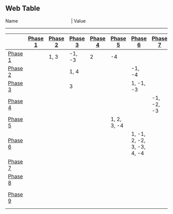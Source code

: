 ## Web Table ##
Name &nbsp; &nbsp; &nbsp; &nbsp; &nbsp; &nbsp; &nbsp; &nbsp; &nbsp; &nbsp; &nbsp; &nbsp; &nbsp; &nbsp; &nbsp;&nbsp; &nbsp; &nbsp; &nbsp; &nbsp; &nbsp; | Value

---
||[Phase 1](./q111_phase_0.png)|[Phase 2](./q111_phase_1.png)|[Phase 3](./q111_phase_2.png)|[Phase 4](./q111_phase_3.png)|[Phase 5](./q111_phase_4.png)|[Phase 6](./q111_phase_5.png)|[Phase 7](./q111_phase_6.png)|[Phase 8](./q111_phase_7.png)|[Phase 9](./q111_phase_8.png)|
|---|---|---|---|---|---|---|---|---|---|
[Phase 1](./q111_phase_0.png)||1, 3|-1, -3|2|-4|||||
[Phase 2](./q111_phase_1.png)|||1, 4|||-1, -4||||
[Phase 3](./q111_phase_2.png)|||3|||1, -1, -3||||
[Phase 4](./q111_phase_3.png)|||||||-1, -2, -3|||
[Phase 5](./q111_phase_4.png)|||||1, 2, 3, -4|||||
[Phase 6](./q111_phase_5.png)||||||1, -1, 2, -2, 3, -3, 4, -4||||
[Phase 7](./q111_phase_6.png)||||||||2, 3|-2, -3|
[Phase 8](./q111_phase_7.png)||||||||1|-1, 2, -2|
[Phase 9](./q111_phase_8.png)|||||||||1, -1, 2, -2, 3, -3|
